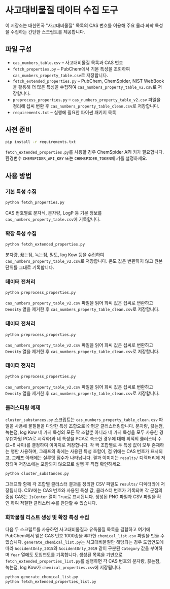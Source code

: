 # 사고대비물질 데이터 수집 도구

이 저장소는 대한민국 "사고대비물질" 목록의 CAS 번호를 이용해 주요 물리·화학 특성을 수집하는 간단한 스크립트를 제공합니다.

## 파일 구성

- `cas_numbers_table.csv` – 사고대비물질 목록과 CAS 번호
- `fetch_properties.py` – PubChem에서 기본 특성을 조회하여 `cas_numbers_property_table.csv`로 저장합니다.
- `fetch_extended_properties.py` – PubChem, ChemSpider, NIST WebBook을 활용해 더 많은 특성을 수집하여 `cas_numbers_property_table_v2.csv`로 저장합니다.
- `preprocess_properties.py` – `cas_numbers_property_table_v2.csv` 파일을 정리해 섭씨 변환 후 `cas_numbers_property_table_clean.csv`로 저장합니다.
- `requirements.txt` – 실행에 필요한 파이썬 패키지 목록

## 사전 준비

```bash
pip install -r requirements.txt
```

`fetch_extended_properties.py`를 사용할 경우 ChemSpider API 키가 필요합니다. 환경변수 `CHEMSPIDER_API_KEY` 또는 `CHEMSPIDER_TOKEN`에 키를 설정하세요.

## 사용 방법

### 기본 특성 수집

```bash
python fetch_properties.py
```

CAS 번호별로 분자식, 분자량, LogP 등 기본 정보를 `cas_numbers_property_table.csv`에 기록합니다.

### 확장 특성 수집

```bash
python fetch_extended_properties.py
```

분자량, 끓는점, 녹는점, 밀도, log Kow 등을 수집하여 `cas_numbers_property_table_v2.csv`로 저장합니다. 온도 값은 변환하지 않고 원본 단위를 그대로 기록합니다.

### 데이터 전처리

```bash
python preprocess_properties.py
```

`cas_numbers_property_table_v2.csv` 파일을 읽어 화씨 값은 섭씨로 변환하고 `Density` 열을 제거한 후 `cas_numbers_property_table_clean.csv`로 저장합니다.

### 데이터 전처리

```bash
python preprocess_properties.py
```

`cas_numbers_property_table_v2.csv` 파일을 읽어 화씨 값은 섭씨로 변환하고 `Density` 열을 제거한 후 `cas_numbers_property_table_clean.csv`로 저장합니다.


### 데이터 전처리

```bash
python preprocess_properties.py
```

`cas_numbers_property_table_v2.csv` 파일을 읽어 화씨 값은 섭씨로 변환하고 `Density` 열을 제거한 후 `cas_numbers_property_table_clean.csv`로 저장합니다.

### 클러스터링 예제

`cluster_substances.py` 스크립트는 `cas_numbers_property_table_clean.csv` 파일을 사용해 물질들을 다양한 특성 조합으로 K-평균 클러스터링합니다. 분자량, 끓는점, 녹는점, log Kow 네 가지 특성의 모든 짝 조합뿐 아니라 네 가지 특성을 모두 사용한 경우(2차원 PCA로 시각화)와 네 특성을 PCA로 축소한 경우에 대해 최적의 클러스터 수(2~6 사이)를 결정하여 이미지로 저장합니다. 각 짝 조합별로 두 특성 값이 모두 존재하는 행만 사용하며, 그래프의 축에는 사용된 특성 조합이, 점 위에는 CAS 번호가 표시되고, 그래프 아래에는 실루엣 점수가 나타납니다. 결과 이미지는 `results/` 디렉터리에 저장되며 저장소에는 포함되지 않으므로 실행 후 직접 확인하세요.

```bash
python cluster_substances.py
```

그래프와 함께 각 조합별 클러스터 결과를 정리한 CSV 파일도 `results/` 디렉터리에
저장됩니다. CSV에는 CAS 번호와 사용된 특성 값, 클러스터 번호가 기록되며 각 군집의
중심 CAS는 `IsCenter` 열이 `True`로 표시됩니다. 생성된 PNG 파일과 CSV 파일을 확인
하여 적절한 클러스터 수를 판단할 수 있습니다.

### 화학물질 리스트 생성 및 확장 특성 수집

다음 두 스크립트를 사용하면 사고대비물질과 유독물질 목록을 결합하고 여기에 PubChem에서 얻은 CAS 번호 1000종을 추가한 `chemical_list.csv` 파일을 만들 수 있습니다. `generate_chemical_list.py`는 사고대비물질만 해당되는 경우 도입연도에 따라 `AccidentOnly_2015`와 `AccidentOnly_2019` 같이 구분된 `Category` 값을 부여하며 `Year` 열에도 도입연도를 기록합니다. 생성된 목록을 기반으로 `fetch_extended_properties_list.py`를 실행하면 각 CAS 번호의 분자량, 끓는점, 녹는점, log Kow가 `chemical_properties.csv`에 저장됩니다.

```bash
python generate_chemical_list.py
python fetch_extended_properties_list.py
```
